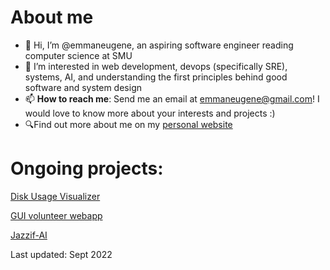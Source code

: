 # About me
- 👋 Hi, I’m @emmaneugene, an aspiring software engineer reading computer science at SMU
- 👀 I’m interested in web development, devops (specifically SRE), systems, AI, and understanding the first principles behind good software and system design 
- 📫 **How to reach me**: Send me an email at emmaneugene@gmail.com! I would love to know more about your interests and projects :)
- 🔍Find out more about me on my [personal website](https://emmaneugene.github.io)

# Ongoing projects:

[Disk Usage Visualizer](https://github.com/emmaneugene/disk-usage-visualizer)

[GUI volunteer webapp](https://github.com/emmaneugene/GUI-volunteer-management-webapp)

[Jazzif-AI](https://github.com/emmaneugene/Jazzif-AI)

Last updated: Sept 2022

<!---
emmaneugene/emmaneugene is a ✨ special ✨ repository because its `README.md` (this file) appears on your GitHub profile.
You can click the Preview link to take a look at your changes.
--->
